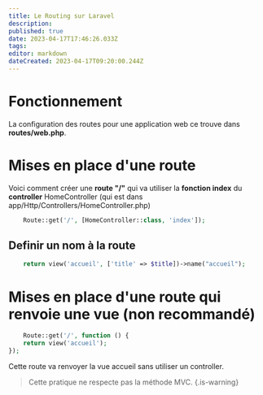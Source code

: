 ```yaml
---
title: Le Routing sur Laravel
description: 
published: true
date: 2023-04-17T17:46:26.033Z
tags: 
editor: markdown
dateCreated: 2023-04-17T09:20:00.244Z
---
```


# Fonctionnement
La configuration des routes pour une application web ce trouve dans **routes/web.php**.

# Mises en place d'une route
Voici comment créer une **route "/"** qui va utiliser la **fonction index** du **controller** HomeController (qui est dans app/Http/Controllers/HomeController.php)

```php
	Route::get('/', [HomeController::class, 'index']);
```

## Definir un nom à la route

```php
	return view('accueil', ['title' => $title])->name("accueil");
```

# Mises en place d'une route qui renvoie une vue (non recommandé)

```php
	Route::get('/', function () {
    return view('accueil');
});
```
Cette route va renvoyer la vue accueil sans utiliser un controller. 

> Cette pratique ne respecte pas la méthode MVC.
{.is-warning}
